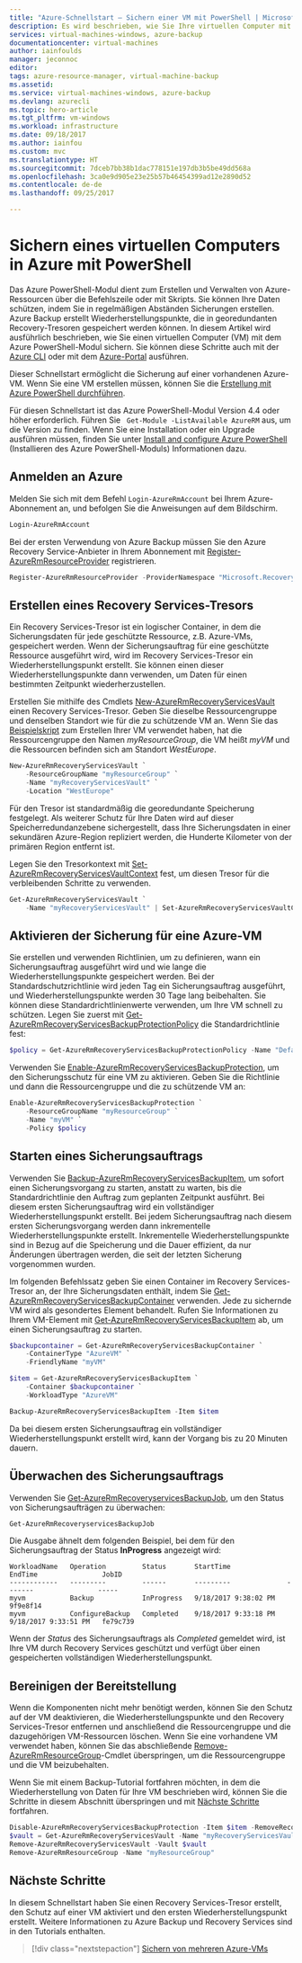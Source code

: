 ```yaml
---
title: "Azure-Schnellstart – Sichern einer VM mit PowerShell | Microsoft-Dokumentation"
description: Es wird beschrieben, wie Sie Ihre virtuellen Computer mit Azure PowerShell sichern.
services: virtual-machines-windows, azure-backup
documentationcenter: virtual-machines
author: iainfoulds
manager: jeconnoc
editor: 
tags: azure-resource-manager, virtual-machine-backup
ms.assetid: 
ms.service: virtual-machines-windows, azure-backup
ms.devlang: azurecli
ms.topic: hero-article
ms.tgt_pltfrm: vm-windows
ms.workload: infrastructure
ms.date: 09/18/2017
ms.author: iainfou
ms.custom: mvc
ms.translationtype: HT
ms.sourcegitcommit: 7dceb7bb38b1dac778151e197db3b5be49dd568a
ms.openlocfilehash: 3ca0e9d905e23e25b57b46454399ad12e2890d52
ms.contentlocale: de-de
ms.lasthandoff: 09/25/2017

---
```


# <a name="back-up-a-virtual-machine-in-azure-with-powershell"></a>Sichern eines virtuellen Computers in Azure mit PowerShell
Das Azure PowerShell-Modul dient zum Erstellen und Verwalten von Azure-Ressourcen über die Befehlszeile oder mit Skripts. Sie können Ihre Daten schützen, indem Sie in regelmäßigen Abständen Sicherungen erstellen. Azure Backup erstellt Wiederherstellungspunkte, die in georedundanten Recovery-Tresoren gespeichert werden können. In diesem Artikel wird ausführlich beschrieben, wie Sie einen virtuellen Computer (VM) mit dem Azure PowerShell-Modul sichern. Sie können diese Schritte auch mit der [Azure CLI](quick-backup-vm-cli.md) oder mit dem [Azure-Portal](quick-backup-vm-portal.md) ausführen.

Dieser Schnellstart ermöglicht die Sicherung auf einer vorhandenen Azure-VM. Wenn Sie eine VM erstellen müssen, können Sie die [Erstellung mit Azure PowerShell durchführen](../virtual-machines/scripts/virtual-machines-windows-powershell-sample-create-vm.md?toc=%2fpowershell%2fmodule%2ftoc.json).

Für diesen Schnellstart ist das Azure PowerShell-Modul Version 4.4 oder höher erforderlich. Führen Sie ` Get-Module -ListAvailable AzureRM` aus, um die Version zu finden. Wenn Sie eine Installation oder ein Upgrade ausführen müssen, finden Sie unter [Install and configure Azure PowerShell](/powershell/azure/install-azurerm-ps) (Installieren des Azure PowerShell-Moduls) Informationen dazu.


## <a name="log-in-to-azure"></a>Anmelden an Azure
Melden Sie sich mit dem Befehl `Login-AzureRmAccount` bei Ihrem Azure-Abonnement an, und befolgen Sie die Anweisungen auf dem Bildschirm.

```powershell
Login-AzureRmAccount
```

Bei der ersten Verwendung von Azure Backup müssen Sie den Azure Recovery Service-Anbieter in Ihrem Abonnement mit [Register-AzureRmResourceProvider](/powershell/module/AzureRM.Resources/Register-AzureRmResourceProvider) registrieren.

```powershell
Register-AzureRmResourceProvider -ProviderNamespace "Microsoft.RecoveryServices"
```


## <a name="create-a-recovery-services-vault"></a>Erstellen eines Recovery Services-Tresors
Ein Recovery Services-Tresor ist ein logischer Container, in dem die Sicherungsdaten für jede geschützte Ressource, z.B. Azure-VMs, gespeichert werden. Wenn der Sicherungsauftrag für eine geschützte Ressource ausgeführt wird, wird im Recovery Services-Tresor ein Wiederherstellungspunkt erstellt. Sie können einen dieser Wiederherstellungspunkte dann verwenden, um Daten für einen bestimmten Zeitpunkt wiederherzustellen.

Erstellen Sie mithilfe des Cmdlets [New-AzureRmRecoveryServicesVault](/powershell/module/azurerm.recoveryservices/new-azurermrecoveryservicesvault) einen Recovery Services-Tresor. Geben Sie dieselbe Ressourcengruppe und denselben Standort wie für die zu schützende VM an. Wenn Sie das [Beispielskript](../virtual-machines/scripts/virtual-machines-windows-powershell-sample-create-vm.md?toc=%2fpowershell%2fmodule%2ftoc.json) zum Erstellen Ihrer VM verwendet haben, hat die Ressourcengruppe den Namen *myResourceGroup*, die VM heißt *myVM* und die Ressourcen befinden sich am Standort *WestEurope*.

```powershell
New-AzureRmRecoveryServicesVault `
    -ResourceGroupName "myResourceGroup" `
    -Name "myRecoveryServicesVault" `
    -Location "WestEurope"
```

Für den Tresor ist standardmäßig die georedundante Speicherung festgelegt. Als weiterer Schutz für Ihre Daten wird auf dieser Speicherredundanzebene sichergestellt, dass Ihre Sicherungsdaten in einer sekundären Azure-Region repliziert werden, die Hunderte Kilometer von der primären Region entfernt ist.

Legen Sie den Tresorkontext mit [Set-AzureRmRecoveryServicesVaultContext](/powershell/module/AzureRM.RecoveryServices/Set-AzureRmRecoveryServicesVaultContext) fest, um diesen Tresor für die verbleibenden Schritte zu verwenden.

```powershell
Get-AzureRmRecoveryServicesVault `
    -Name "myRecoveryServicesVault" | Set-AzureRmRecoveryServicesVaultContext
```


## <a name="enable-backup-for-an-azure-vm"></a>Aktivieren der Sicherung für eine Azure-VM
Sie erstellen und verwenden Richtlinien, um zu definieren, wann ein Sicherungsauftrag ausgeführt wird und wie lange die Wiederherstellungspunkte gespeichert werden. Bei der Standardschutzrichtlinie wird jeden Tag ein Sicherungsauftrag ausgeführt, und Wiederherstellungspunkte werden 30 Tage lang beibehalten. Sie können diese Standardrichtlinienwerte verwenden, um Ihre VM schnell zu schützen. Legen Sie zuerst mit [Get-AzureRmRecoveryServicesBackupProtectionPolicy](/powershell/module/AzureRM.RecoveryServices.Backup/Get-AzureRmRecoveryServicesBackupProtectionPolicy) die Standardrichtlinie fest:

```powershell
$policy = Get-AzureRmRecoveryServicesBackupProtectionPolicy -Name "DefaultPolicy"
```

Verwenden Sie [Enable-AzureRmRecoveryServicesBackupProtection](/powershell/module/AzureRM.RecoveryServices.Backup/Enable-AzureRmRecoveryServicesBackupProtection), um den Sicherungsschutz für eine VM zu aktivieren. Geben Sie die Richtlinie und dann die Ressourcengruppe und die zu schützende VM an:

```powershell
Enable-AzureRmRecoveryServicesBackupProtection `
    -ResourceGroupName "myResourceGroup" `
    -Name "myVM" `
    -Policy $policy
```


## <a name="start-a-backup-job"></a>Starten eines Sicherungsauftrags
Verwenden Sie [Backup-AzureRmRecoveryServicesBackupItem](/powershell/module/azurerm.recoveryservices.backup/backup-azurermrecoveryservicesbackupitem), um sofort einen Sicherungsvorgang zu starten, anstatt zu warten, bis die Standardrichtlinie den Auftrag zum geplanten Zeitpunkt ausführt. Bei diesem ersten Sicherungsauftrag wird ein vollständiger Wiederherstellungspunkt erstellt. Bei jedem Sicherungsauftrag nach diesem ersten Sicherungsvorgang werden dann inkrementelle Wiederherstellungspunkte erstellt. Inkrementelle Wiederherstellungspunkte sind in Bezug auf die Speicherung und die Dauer effizient, da nur Änderungen übertragen werden, die seit der letzten Sicherung vorgenommen wurden.

Im folgenden Befehlssatz geben Sie einen Container im Recovery Services-Tresor an, der Ihre Sicherungsdaten enthält, indem Sie [Get-AzureRmRecoveryServicesBackupContainer](/powershell/module/azurerm.recoveryservices.backup/get-azurermrecoveryservicesbackupcontainer) verwenden. Jede zu sichernde VM wird als gesondertes Element behandelt. Rufen Sie Informationen zu Ihrem VM-Element mit [Get-AzureRmRecoveryServicesBackupItem](/powershell/module/AzureRM.RecoveryServices.Backup/Get-AzureRmRecoveryServicesBackupItem) ab, um einen Sicherungsauftrag zu starten.

```powershell
$backupcontainer = Get-AzureRmRecoveryServicesBackupContainer `
    -ContainerType "AzureVM" `
    -FriendlyName "myVM"

$item = Get-AzureRmRecoveryServicesBackupItem `
    -Container $backupcontainer `
    -WorkloadType "AzureVM"

Backup-AzureRmRecoveryServicesBackupItem -Item $item
```

Da bei diesem ersten Sicherungsauftrag ein vollständiger Wiederherstellungspunkt erstellt wird, kann der Vorgang bis zu 20 Minuten dauern.


## <a name="monitor-the-backup-job"></a>Überwachen des Sicherungsauftrags
Verwenden Sie [Get-AzureRmRecoveryservicesBackupJob](/powershell/module/azurerm.recoveryservices.backup/get-azurermrecoveryservicesbackupjob), um den Status von Sicherungsaufträgen zu überwachen:

```powershell
Get-AzureRmRecoveryservicesBackupJob
```

Die Ausgabe ähnelt dem folgenden Beispiel, bei dem für den Sicherungsauftrag der Status **InProgress** angezeigt wird:

```
WorkloadName   Operation         Status       StartTime              EndTime                JobID
------------   ---------         ------       ---------              -------                -----
myvm           Backup            InProgress   9/18/2017 9:38:02 PM                          9f9e8f14
myvm           ConfigureBackup   Completed    9/18/2017 9:33:18 PM   9/18/2017 9:33:51 PM   fe79c739
```

Wenn der *Status* des Sicherungsauftrags als *Completed* gemeldet wird, ist Ihre VM durch Recovery Services geschützt und verfügt über einen gespeicherten vollständigen Wiederherstellungspunkt.


## <a name="clean-up-deployment"></a>Bereinigen der Bereitstellung
Wenn die Komponenten nicht mehr benötigt werden, können Sie den Schutz auf der VM deaktivieren, die Wiederherstellungspunkte und den Recovery Services-Tresor entfernen und anschließend die Ressourcengruppe und die dazugehörigen VM-Ressourcen löschen. Wenn Sie eine vorhandene VM verwendet haben, können Sie das abschließende [Remove-AzureRmResourceGroup](/powershell/module/azurerm.resources/remove-azurermresourcegroup)-Cmdlet überspringen, um die Ressourcengruppe und die VM beizubehalten.

Wenn Sie mit einem Backup-Tutorial fortfahren möchten, in dem die Wiederherstellung von Daten für Ihre VM beschrieben wird, können Sie die Schritte in diesem Abschnitt überspringen und mit [Nächste Schritte](#next-steps) fortfahren. 

```powershell
Disable-AzureRmRecoveryServicesBackupProtection -Item $item -RemoveRecoveryPoints
$vault = Get-AzureRmRecoveryServicesVault -Name "myRecoveryServicesVault"
Remove-AzureRmRecoveryServicesVault -Vault $vault
Remove-AzureRmResourceGroup -Name "myResourceGroup"
```


## <a name="next-steps"></a>Nächste Schritte
In diesem Schnellstart haben Sie einen Recovery Services-Tresor erstellt, den Schutz auf einer VM aktiviert und den ersten Wiederherstellungspunkt erstellt. Weitere Informationen zu Azure Backup und Recovery Services sind in den Tutorials enthalten.

> [!div class="nextstepaction"]
> [Sichern von mehreren Azure-VMs](./tutorial-backup-vm-at-scale.md)
